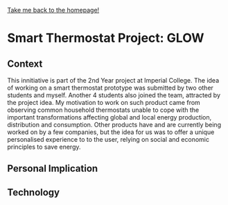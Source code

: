 [Take me back to the homepage!](/index.md)

# Smart Thermostat Project: GLOW

## Context
This innitiative is part of the 2nd Year project at Imperial College. The idea of working on a smart thermostat prototype was submitted by two other students and myself. Another 4 students also joined the team, attracted by the project idea. My motivation to work on such product came from observing common household thermostats unable to cope with the important transformations affecting global and local energy production, distribution and consumption. Other products have and are currently being worked on by a few companies, but the idea for us was to offer a unique personalised experience to to the user, relying on social and economic principles to save energy. 

## Personal Implication


## Technology


